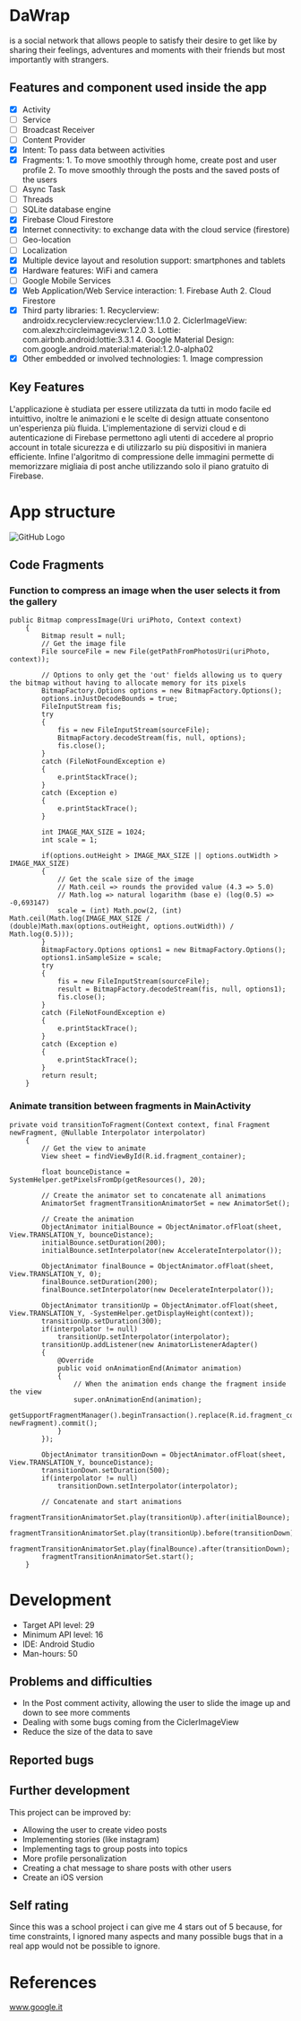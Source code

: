 # DaWrap

is a social network that allows people to satisfy their desire to get like by sharing their feelings, adventures and moments with their friends but most importantly with strangers.

## Features and component used inside the app

- [x] Activity
- [ ] Service
- [ ] Broadcast Receiver
- [ ] Content Provider
- [x] Intent: To pass data between activities
- [x] Fragments: 1. To move smoothly through home, create post and user profile 2. To move smoothly through the posts and the saved posts of the users
- [ ] Async Task
- [ ] Threads
- [ ] SQLite database engine
- [x] Firebase Cloud Firestore
- [x] Internet connectivity: to exchange data with the cloud service (firestore)
- [ ] Geo-location
- [ ] Localization
- [x] Multiple device layout and resolution support: smartphones and tablets
- [x] Hardware features: WiFi and camera
- [ ] Google Mobile Services
- [x] Web Application/Web Service interaction: 1. Firebase Auth 2. Cloud Firestore
- [x] Third party libraries: 1. Recyclerview: androidx.recyclerview:recyclerview:1.1.0 2. CiclerImageView: com.alexzh:circleimageview:1.2.0 3. Lottie: com.airbnb.android:lottie:3.3.1 4. Google Material Design: com.google.android.material:material:1.2.0-alpha02
- [x] Other embedded or involved technologies: 1. Image compression

## Key Features

L'applicazione è studiata per essere utilizzata da tutti in modo facile ed intuittivo, inoltre le animazioni e le scelte di design attuate consentono un'esperienza più fluida. L'implementazione di servizi cloud e di autenticazione di Firebase permettono agli utenti di accedere al proprio account in totale sicurezza e di utilizzarlo su più dispositivi in maniera efficiente.
Infine l'algoritmo di compressione delle immagini permette di memorizzare migliaia di post anche utilizzando solo il piano gratuito di Firebase.

# App structure
![GitHub Logo](/Usecase_diagram.png)

## Code Fragments

### Function to compress an image when the user selects it from the gallery

```
public Bitmap compressImage(Uri uriPhoto, Context context)
    {
        Bitmap result = null;
        // Get the image file
        File sourceFile = new File(getPathFromPhotosUri(uriPhoto, context));

        // Options to only get the 'out' fields allowing us to query the bitmap without having to allocate memory for its pixels
        BitmapFactory.Options options = new BitmapFactory.Options();
        options.inJustDecodeBounds = true;
        FileInputStream fis;
        try
        {
            fis = new FileInputStream(sourceFile);
            BitmapFactory.decodeStream(fis, null, options);
            fis.close();
        }
        catch (FileNotFoundException e)
        {
            e.printStackTrace();
        }
        catch (Exception e)
        {
            e.printStackTrace();
        }

        int IMAGE_MAX_SIZE = 1024;
        int scale = 1;

        if(options.outHeight > IMAGE_MAX_SIZE || options.outWidth > IMAGE_MAX_SIZE)
        {
            // Get the scale size of the image
            // Math.ceil => rounds the provided value (4.3 => 5.0)
            // Math.log => natural logarithm (base e) (log(0.5) => -0,693147)
            scale = (int) Math.pow(2, (int) Math.ceil(Math.log(IMAGE_MAX_SIZE / (double)Math.max(options.outHeight, options.outWidth)) / Math.log(0.5)));
        }
        BitmapFactory.Options options1 = new BitmapFactory.Options();
        options1.inSampleSize = scale;
        try
        {
            fis = new FileInputStream(sourceFile);
            result = BitmapFactory.decodeStream(fis, null, options1);
            fis.close();
        }
        catch (FileNotFoundException e)
        {
            e.printStackTrace();
        }
        catch (Exception e)
        {
            e.printStackTrace();
        }
        return result;
    }
```

### Animate transition between fragments in MainActivity

```
private void transitionToFragment(Context context, final Fragment newFragment, @Nullable Interpolator interpolator)
    {
        // Get the view to animate
        View sheet = findViewById(R.id.fragment_container);

        float bounceDistance = SystemHelper.getPixelsFromDp(getResources(), 20);

        // Create the animator set to concatenate all animations
        AnimatorSet fragmentTransitionAnimatorSet = new AnimatorSet();

        // Create the animation
        ObjectAnimator initialBounce = ObjectAnimator.ofFloat(sheet, View.TRANSLATION_Y, bounceDistance);
        initialBounce.setDuration(200);
        initialBounce.setInterpolator(new AccelerateInterpolator());

        ObjectAnimator finalBounce = ObjectAnimator.ofFloat(sheet, View.TRANSLATION_Y, 0);
        finalBounce.setDuration(200);
        finalBounce.setInterpolator(new DecelerateInterpolator());

        ObjectAnimator transitionUp = ObjectAnimator.ofFloat(sheet, View.TRANSLATION_Y, -SystemHelper.getDisplayHeight(context));
        transitionUp.setDuration(300);
        if(interpolator != null)
            transitionUp.setInterpolator(interpolator);
        transitionUp.addListener(new AnimatorListenerAdapter()
        {
            @Override
            public void onAnimationEnd(Animator animation)
            {
                // When the animation ends change the fragment inside the view
                super.onAnimationEnd(animation);
                getSupportFragmentManager().beginTransaction().replace(R.id.fragment_container, newFragment).commit();
            }
        });

        ObjectAnimator transitionDown = ObjectAnimator.ofFloat(sheet, View.TRANSLATION_Y, bounceDistance);
        transitionDown.setDuration(500);
        if(interpolator != null)
            transitionDown.setInterpolator(interpolator);

        // Concatenate and start animations
        fragmentTransitionAnimatorSet.play(transitionUp).after(initialBounce);
        fragmentTransitionAnimatorSet.play(transitionUp).before(transitionDown);
        fragmentTransitionAnimatorSet.play(finalBounce).after(transitionDown);
        fragmentTransitionAnimatorSet.start();
    }
```

# Development

- Target API level: 29
- Minimum API level: 16
- IDE: Android Studio
- Man-hours: 50

## Problems and difficulties

- In the Post comment activity, allowing the user to slide the image up and down to see more comments
- Dealing with some bugs coming from the CiclerImageView
- Reduce the size of the data to save

## Reported bugs

## Further development

This project can be improved by:

- Allowing the user to create video posts
- Implementing stories (like instagram)
- Implementing tags to group posts into topics
- More profile personalization
- Creating a chat message to share posts with other users
- Create an iOS version

## Self rating

Since this was a school project i can give me 4 stars out of 5 because, for time constraints, I ignored many aspects and many possible bugs that in a real app would not be possible to ignore.

# References

www.google.it
